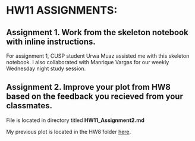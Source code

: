 # HW11 ASSIGNMENTS:

## Assignment 1. Work from the skeleton notebook with inline instructions.
For assignment 1, CUSP student Urwa Muaz assisted me with this skeleton notebook. I also collaborated with Manrique Vargas for our weekly Wednesday night study session.



## Assignment 2. Improve your plot from HW8 based on the feedback you recieved from your classmates. 

File is located in directory titled **HW11_Assignment2.md**

My previous plot is located in the HW8 folder [here](https://github.com/mebauer/PUI2018_mb6203/blob/master/HW8_mb6203/README.md). 